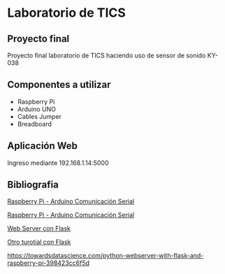 # Laboratorio de TICS
## Proyecto final 
Proyecto final laboratorio de TICS haciendo uso de sensor de sonido KY-038 

## Componentes a utilizar
- Raspberry Pi
- Arduino UNO 
- Cables Jumper
- Breadboard

## Aplicación Web

Ingreso mediante 192.168.1.14:5000

## Bibliografia
[Raspberry Pi - Arduino Comunicación Serial](https://www.instructables.com/Raspberry-Pi-Arduino-Serial-Communication/)

[Raspberry Pi - Arduino Comunicación Serial](https://roboticsbackend.com/raspberry-pi-arduino-serial-communication/)

[Web Server con Flask](https://projects.raspberrypi.org/en/projects/python-web-server-with-flask)

[Otro turotial con Flask](https://towardsdatascience.com/python-webserver-with-flask-and-raspberry-pi-398423cc6f5d)

https://towardsdatascience.com/python-webserver-with-flask-and-raspberry-pi-398423cc6f5d 

